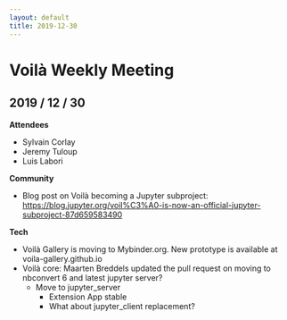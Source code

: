 ```yaml
---
layout: default
title: 2019-12-30
---
```


# Voilà Weekly Meeting

## 2019 / 12 / 30

**Attendees**

- Sylvain Corlay
- Jeremy Tuloup
- Luis Labori

**Community**

 - Blog post on Voilà becoming a Jupyter subproject:
 https://blog.jupyter.org/voil%C3%A0-is-now-an-official-jupyter-subproject-87d659583490

**Tech**

 - Voilà Gallery is moving to Mybinder.org. New prototype is available at voila-gallery.github.io
 - Voilà core: Maarten Breddels updated the pull request on moving to nbconvert 6 and latest jupyter server?
   - Move to jupyter_server
      - Extension App stable
      - What about jupyter_client replacement?
